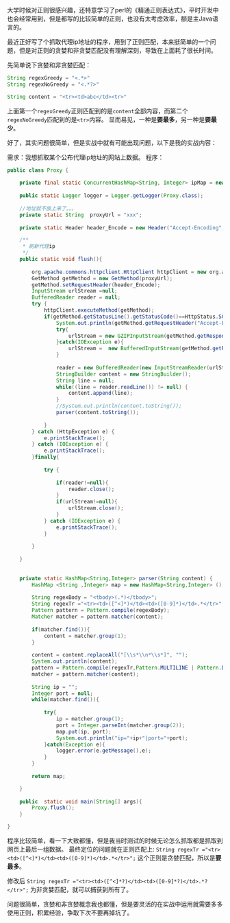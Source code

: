 
大学时候对正则很感兴趣，还特意学习了perl的《精通正则表达式》，平时开发中也会经常用到，但是都写的比较简单的正则，也没有太考虑效率，额是主Java语言的。

最近正好写了个抓取代理ip地址的程序，用到了正则匹配，本来挺简单的一个问题，但是对正则的贪婪和非贪婪匹配没有理解深刻，导致在上面耗了很长时间。

先简单说下贪婪和非贪婪匹配：
```java
String regexGreedy = "<.*>"
String regexNoGreedy = "<.*?>"

String content = "<tr><td>abc</td><tr>"
```
上面第一个`regexGreedy`正则匹配到的是`content`全部内容，而第二个`regexNoGreedy`匹配到的是`<tr>`内容。
显而易见，一种是**要最多**，另一种是**要最少**。

好了，其实问题很简单，但是实战中就有可能出现问题，以下是我的实战内容：

需求：我想抓取某个公布代理ip地址的网站上数据。
程序：
```java
public class Proxy {
	
	private final static ConcurrentHashMap<String, Integer> ipMap = new ConcurrentHashMap<String, Integer>();
	
	public static Logger logger = Logger.getLogger(Proxy.class);
	
	//地址就不放上来了。。。
	private static String  proxyUrl = "xxx";
	
	private static Header header_Encode = new Header("Accept-Encoding","Accept-Encoding:gzip,deflate,sdch");

	/**
	 * 刷新代理ip
	 */
	public static void flush(){
		
		org.apache.commons.httpclient.HttpClient httpClient = new org.apache.commons.httpclient.HttpClient();
		GetMethod getMethod = new GetMethod(proxyUrl);
		getMethod.setRequestHeader(header_Encode);
		InputStream urlStream =null;
		BufferedReader reader = null;
		try {
			httpClient.executeMethod(getMethod);
			if(getMethod.getStatusLine().getStatusCode()==HttpStatus.SC_OK){
				System.out.println(getMethod.getRequestHeader("Accept-Encoding").getValue());
				try{
					urlStream = new GZIPInputStream(getMethod.getResponseBodyAsStream());
				}catch(IOException e){
					urlStream =  new BufferedInputStream(getMethod.getResponseBodyAsStream());
				}
				  
                reader = new BufferedReader(new InputStreamReader(urlStream,"utf-8"));  
                StringBuilder content = new StringBuilder();  
                String line = null;
                while((line = reader.readLine()) != null) {  
                	content.append(line);
                }
                //System.out.println(content.toString());
                parser(content.toString());
                  
			}
		} catch (HttpException e) {
			e.printStackTrace();
		} catch (IOException e) {
			e.printStackTrace();
		}finally{
			
			try {
				
				if(reader!=null){
					reader.close();
				}
				if(urlStream!=null){
					urlStream.close();
				}
			} catch (IOException e) {
				e.printStackTrace();
			}
            
		}
		
	}
	
	
	private static HashMap<String,Integer> parser(String content) {
		HashMap <String ,Integer> map = new HashMap<String,Integer> ();
		
		String regexBody = "<tbody>(.*)</tbody>";
		String regexTr ="<tr><td>([^<]*)</td><td>([0-9]*)</td>.*</tr>";
		Pattern pattern = Pattern.compile(regexBody);
		Matcher matcher = pattern.matcher(content);
		
		if(matcher.find()){
			content = matcher.group(1);
		}
		
		content = content.replaceAll("[\\s*\\n*\\s*]", "");
		System.out.println(content);
		pattern = Pattern.compile(regexTr,Pattern.MULTILINE | Pattern.DOTALL);
		matcher = pattern.matcher(content);
		
		String ip = "";
		Integer port = null;
		while(matcher.find()){
			
			try{
				ip = matcher.group(1);
				port = Integer.parseInt(matcher.group(2));
				map.put(ip, port);
				System.out.println("ip="+ip+"|port="+port);
			}catch(Exception e){
				logger.error(e.getMessage(),e);
			}
		}
		
		return map;

	}
	
	public  static void main(String[] args){
		Proxy.flush();
	}

}
```
程序比较简单，看一下大致都懂，但是我当时测试的时候无论怎么抓取都是抓取到网页上最后一组数据。
最终定位的问题就在正则匹配上:
`String regexTr ="<tr><td>([^<]*)</td><td>([0-9]*)</td>.*</tr>";`
这个正则是贪婪匹配，所以是**要最多**。

修改后
`String regexTr ="<tr><td>([^<]*?)</td><td>([0-9]*?)</td>.*?</tr>";`
为非贪婪匹配，就可以捕获到所有了。

问题很简单，贪婪和非贪婪概念我也都懂，但是要灵活的在实战中运用就需要多多使用正则，积累经验，争取下次不要再掉坑了。